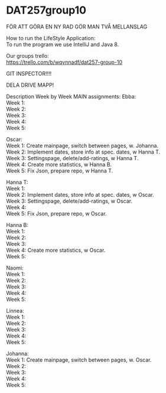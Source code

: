 # DAT257group10

FÖR ATT GÖRA EN NY RAD GÖR MAN TVÅ MELLANSLAG

How to run the LifeStyle Application:  
To run the program we use IntelliJ and Java 8.
  
Our groups trello:  
https://trello.com/b/wqvnnadf/dat257-group-10  
  
GIT INSPECTOR!!!!  
  
DELA DRIVE MAPP!
  
Description Week by Week MAIN assignments: 
Ebba:  
Week 1:   
Week 2:  
Week 3:  
Week 4:  
Week 5:  
  
Oscar:  
Week 1: Create mainpage, switch between pages, w. Johanna.  
Week 2: Implement dates, store info at spec. dates, w Hanna T.  
Week 3: Settingspage, delete/add-ratings, w Hanna T.  
Week 4: Create more statistics, w Hanna B.  
Week 5: Fix Json, prepare repo, w Hanna T.  
  
Hanna T:  
Week 1:  
Week 2: Implement dates, store info at spec. dates, w Oscar.  
Week 3: Settingspage, delete/add-ratings, w Oscar.  
Week 4:  
Week 5: Fix Json, prepare repo, w Oscar.  
  
Hanna B:  
Week 1:  
Week 2:  
Week 3:  
Week 4: Create more statistics, w Oscar.  
Week 5:  
  
Naomi:  
Week 1:  
Week 2:  
Week 3:  
Week 4:  
Week 5:  
  
Linnea:  
Week 1:  
Week 2:  
Week 3:  
Week 4:  
Week 5:  
  
Johanna:  
Week 1: Create mainpage, switch between pages, w. Oscar.  
Week 2:  
Week 3:  
Week 4:  
Week 5:  
  
